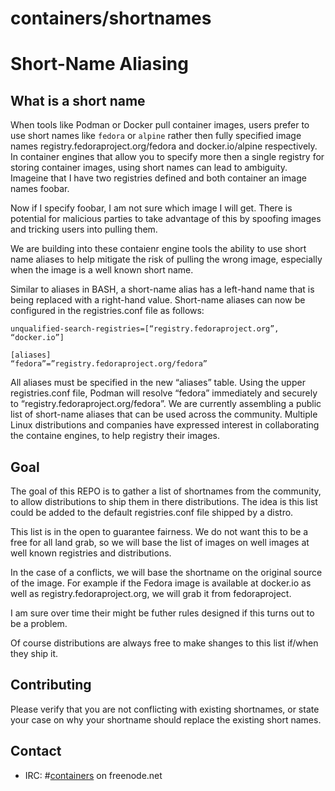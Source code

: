 # containers/shortnames

# Short-Name Aliasing

## What is a short name

When tools like Podman or Docker pull container images, users prefer to use
short names like `fedora` or `alpine` rather then fully specified image names
registry.fedoraproject.org/fedora and docker.io/alpine respectively. In
container engines that allow you to specify more then a single registry for
storing container images, using short names can lead to ambiguity. Imageine
that I have two registries defined and both container an image names foobar.

Now if I specify foobar, I am not sure which image I will get. There is potential for malicious parties to take advantage of this by spoofing images and tricking users
into pulling them.

We are building into these contaienr engine tools the ability to use short name
aliases to help mitigate the risk of pulling the wrong image, especially when
the image is a well known short name.

Similar to aliases in BASH, a short-name alias has a left-hand name that is
being replaced with a right-hand value. Short-name aliases can now be
configured in the registries.conf file as follows:

```
unqualified-search-registries=[“registry.fedoraproject.org”, “docker.io”]

[aliases]
“fedora”=”registry.fedoraproject.org/fedora”
```

All aliases must be specified in the new “aliases” table. Using the upper
registries.conf file, Podman will resolve “fedora” immediately and securely to
“registry.fedoraproject.org/fedora”. We are currently assembling a public list
of short-name aliases that can be used across the community. Multiple Linux
distributions and companies have expressed interest in collaborating the
containe engines, to help registry their images.

## Goal

The goal of this REPO is to gather a list of shortnames from the community, to
allow distributions to ship them in there distributions. The idea is this list
could be added to the default registries.conf file shipped by a distro.

This list is in the open to guarantee fairness.  We do not want this to be a
free for all land grab, so we will base the list of images on well images
at well known registries and distributions.

In the case of a conflicts, we will base the shortname on the original source of
the image.  For example if the Fedora image is available at docker.io as well
as registry.fedoraproject.org, we will grab it from fedoraproject.

I am sure over time their might be futher rules designed if this turns out to
be a problem.

Of course distributions are always free to make shanges to this list if/when
they ship it.

## Contributing

Please verify that you are not conflicting with existing shortnames, or state
your case on why your shortname should replace the existing short names.


## Contact

- IRC: #[containers](irc://irc.freenode.net:6667/#containers) on freenode.net
